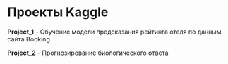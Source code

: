 # Проекты Kaggle

**Project_1** - Обучение модели предсказания рейтинга отеля по данным сайта Booking

**Project_2** - Прогнозирование биологического ответа
